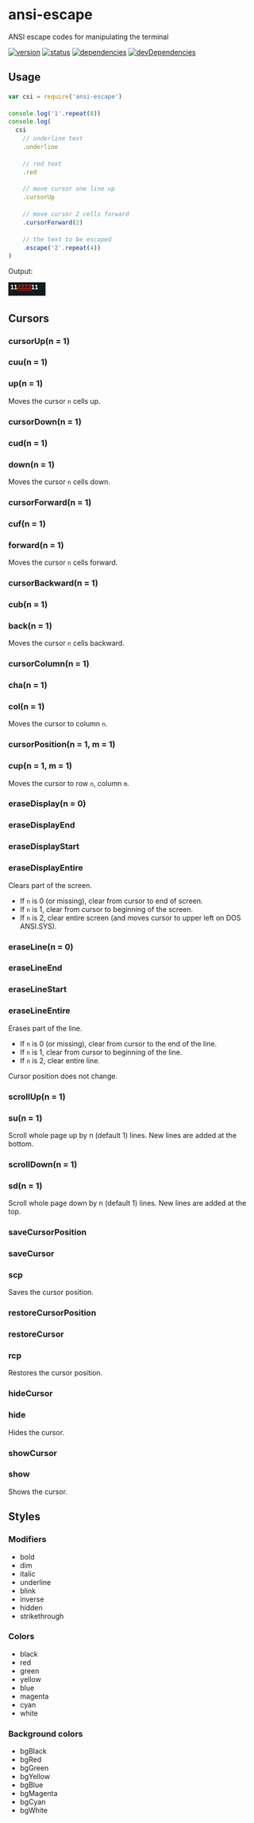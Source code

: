 # ansi-escape
ANSI escape codes for manipulating the terminal

[![version](https://img.shields.io/npm/v/ansi-escape.svg)](https://www.npmjs.org/package/ansi-escape)
[![status](https://travis-ci.org/zoubin/ansi-escape.svg?branch=master)](https://travis-ci.org/zoubin/ansi-escape)
[![dependencies](https://david-dm.org/zoubin/ansi-escape.svg)](https://david-dm.org/zoubin/ansi-escape)
[![devDependencies](https://david-dm.org/zoubin/ansi-escape/dev-status.svg)](https://david-dm.org/zoubin/ansi-escape#info=devDependencies)

## Usage

```javascript
var csi = require('ansi-escape')

console.log('1'.repeat(8))
console.log(
  csi
    // underline text
    .underline

    // red text
    .red

    // move cursor one line up
    .cursorUp

    // move cursor 2 cells forward
    .cursorForward(2)

    // the text to be escaped
    .escape('2'.repeat(4))
)

```

Output:

![chain](example/chain.png)

## Cursors

### cursorUp(n = 1)
### cuu(n = 1)
### up(n = 1)

Moves the cursor `n` cells up.

### cursorDown(n = 1)
### cud(n = 1)
### down(n = 1)

Moves the cursor `n` cells down.

### cursorForward(n = 1)
### cuf(n = 1)
### forward(n = 1)

Moves the cursor `n` cells forward.

### cursorBackward(n = 1)
### cub(n = 1)
### back(n = 1)

Moves the cursor `n` cells backward.


### cursorColumn(n = 1)
### cha(n = 1)
### col(n = 1)

Moves the cursor to column `n`.

### cursorPosition(n = 1, m = 1)
### cup(n = 1, m = 1)

Moves the cursor to row `n`, column `m`.

### eraseDisplay(n = 0)
### eraseDisplayEnd
### eraseDisplayStart
### eraseDisplayEntire

Clears part of the screen.

* If `n` is 0 (or missing), clear from cursor to end of screen.
* If `n` is 1, clear from cursor to beginning of the screen.
* If `n` is 2, clear entire screen (and moves cursor to upper left on DOS ANSI.SYS).

### eraseLine(n = 0)
### eraseLineEnd
### eraseLineStart
### eraseLineEntire

Erases part of the line.

* If `n` is 0 (or missing), clear from cursor to the end of the line.
* If `n` is 1, clear from cursor to beginning of the line.
* If `n` is 2, clear entire line.

Cursor position does not change.

### scrollUp(n = 1)
### su(n = 1)

Scroll whole page up by n (default 1) lines.
New lines are added at the bottom. 

### scrollDown(n = 1)
### sd(n = 1)

Scroll whole page down by n (default 1) lines.
New lines are added at the top.

### saveCursorPosition
### saveCursor
### scp

Saves the cursor position.

### restoreCursorPosition
### restoreCursor
### rcp

Restores the cursor position.

### hideCursor
### hide

Hides the cursor.

### showCursor
### show

Shows the cursor.

## Styles

### Modifiers

* bold
* dim
* italic
* underline
* blink
* inverse
* hidden
* strikethrough

### Colors

* black
* red
* green
* yellow
* blue
* magenta
* cyan
* white

### Background colors

* bgBlack
* bgRed
* bgGreen
* bgYellow
* bgBlue
* bgMagenta
* bgCyan
* bgWhite

